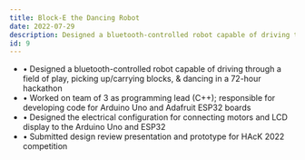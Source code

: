 ```yaml
---
title: Block-E the Dancing Robot
date: 2022-07-29
description: Designed a bluetooth-controlled robot capable of driving through a field of play, picking up/carrying blocks, & dancing in a 72-hour hackathon
id: 9
---
```

- • Designed a bluetooth-controlled robot capable of driving through a field of play, picking up/carrying blocks, & dancing in a 72-hour hackathon
- • Worked on team of 3 as programming lead (C++); responsible for developing code for Arduino Uno and Adafruit ESP32 boards
- • Designed the electrical configuration for connecting motors and LCD display to the Arduino Uno and ESP32
- • Submitted design review presentation and prototype for HAcK 2022 competition